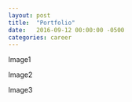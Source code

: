 ```yaml
---
layout: post
title:  "Portfolio"
date:   2016-09-12 00:00:00 -0500
categories: career
---
```

Image1

Image2

Image3
